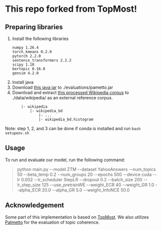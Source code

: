 # This repo forked from TopMost!

## Preparing libraries
1. Install the following libraries
    ```
    numpy 1.26.4
    torch_kmeans 0.2.0
    pytorch 2.2.0
    sentence_transformers 2.2.2
    scipy 1.10
    bertopic 0.16.0
    gensim 4.2.0
    ```
2. Install java
3. Download [this java jar](https://hobbitdata.informatik.uni-leipzig.de/homes/mroeder/palmetto/palmetto-0.1.0-jar-with-dependencies.jar) to ./evaluations/pametto.jar
4. Download and extract [this processed Wikipedia corpus](https://hobbitdata.informatik.uni-leipzig.de/homes/mroeder/palmetto/Wikipedia_bd.zip) to ./data/wikipedia/ as an external reference corpus.
    ```
        |- wikipedia
            |- wikipedia_bd
                |- ...
                |- wikipedia_bd.histogram
    ```

Note: step 1, 2, and 3 can be done if conda is installed and run 
    ```
    bash setupenv.sh
    ```

## Usage
To run and evaluate our model, run the following command:

> python main.py --model ZTM --dataset YahooAnswers --num_topics 50 --beta_temp 0.2 --num_groups 20 --epochs 500 --device cuda --lr 0.002 --lr_scheduler StepLR --dropout 0.2 --batch_size 200 --lr_step_size 125 --use_pretrainWE --weight_ECR 40 --weight_GR 1.0 
--alpha_ECR 20.0 --alpha_GR 5.0 --weight_InfoNCE 50.0

## Acknowledgement
Some part of this implementation is based on [TopMost](https://github.com/BobXWu/TopMost). We also utilizes [Palmetto](https://github.com/dice-group/Palmetto) for the evaluation of topic coherence.
